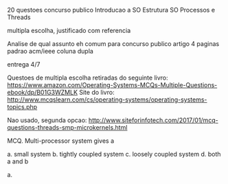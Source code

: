 20 questoes concurso publico
    Introducao a SO
    Estrutura SO
    Processos e Threads

multipla escolha, justificado com referencia

Analise de qual assunto eh comum para concurso publico
    artigo 4 paginas padrao acm/ieee coluna dupla

entrega 4/7

Questoes de multipla escolha retiradas do seguinte livro: https://www.amazon.com/Operating-Systems-MCQs-Multiple-Questions-ebook/dp/B01G3WZMLK
Site do livro: http://www.mcqslearn.com/cs/operating-systems/operating-systems-topics.php

Nao usado, segunda opcao: http://www.siteforinfotech.com/2017/01/mcq-questions-threads-smp-microkernels.html


<!-- Feitas 25 por tem 4 alternativas ao envez de 5 -->


MCQ. Multi-processor system gives a

a. small system
b. tightly coupled system
c. loosely coupled system
d. both a and b

a.